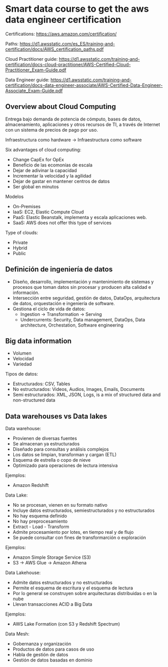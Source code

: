 # Smart data course to get the aws data engineer certification

Certifications: https://aws.amazon.com/certification/

Paths: https://d1.awsstatic.com/es_ES/training-and-certification/docs/AWS_certification_paths.pdf

Cloud Practitioner guide: https://d1.awsstatic.com/training-and-certification/docs-cloud-practitioner/AWS-Certified-Cloud-Practitioner_Exam-Guide.pdf

Data Engineer guide: https://d1.awsstatic.com/training-and-certification/docs-data-engineer-associate/AWS-Certified-Data-Engineer-Associate_Exam-Guide.pdf

## Overview about Cloud Computing

Entrega bajo demanda de potencia de cómputo, bases de datos, almacenamiento, aplicaciones y otros recursos de TI, a través de Internet con un sistema de precios de pago por uso.

Infraestructura como hardware -> Infraestructura como software

Six advantages of cloud computing:
* Change CapEx for OpEx
* Beneficio de las ecomonías de escala
* Dejar de adivinar la capacidad
* Incrementar la velocidad y la agilidad
* Dejar de gastar en mantener centros de datos
* Ser global en minutos

Modelos
* On-Premises
* IaaS: EC2, Elastic Compute Cloud
* PaaS: Elastic Beanstalk, implementa y escala aplicaciones web.
* SaaS: AWS does not offer this type of services

Type of clouds:
* Private
* Hybrid
* Public

## Definición de ingeniería de datos

* Diseño, desarrollo, implementación y mantenimiento de sistemas y procesos que toman datos sin procesar y producen alta calidad e información.
* Intersección entre seguridad, gestión de datos, DataOps, arquitectura de datos, orquestación e ingeniería de software.
* Gestiona el ciclo de vida de datos:
    * Ingestion -> Transformation -> Serving
    * Undercurrents: Security, Data management, DataOps, Data architecture, Orchestation, Software engineering

## Big data information

* Volumen
* Velocidad
* Variedad

Tipos de datos: 
* Estructurados: CSV, Tables
* No estructurados: Videos, Audios, Images, Emails, Documents
* Semi estructurados: XML, JSON, Logs, is a mix of structured data and non-structured data

## Data warehouses vs Data lakes

Data warehouse:
* Provienen de diversas fuentes
* Se almacenan ya estructurados
* Diseñado para consultas y análisis complejos
* Los datos se limpian, transforman y cargan (ETL)
* Esquema de estrella o copo de nieve
* Optimizado para operaciones de lectura intensiva

Ejemplos:
* Amazon Redshift

Data Lake:
* No se procesan, vienen en su formato nativo
* Incluye datos estructurados, semiestructurados y no estructurados
* No hay esquema definido
* No hay preprocesamiento
* Extract - Load - Transform
* Admite procesamiento por lotes, en tiempo real y de flujo
* Se puede consultar con fines de transformarción o exploración

Ejemplos:
* Amazon Simple Storage Service (S3)
* S3 -> AWS Glue -> Amazon Athena

Data Lakehouse:
* Admite datos estructurados y no estructurados
* Permite el esquema de escritura y el esquema de lectura
* Por lo general se construyen sobre arquitecturas distribuidas o en la nube
* Llevan transacciones ACID a Big Data

Ejemplos:
* AWS Lake Formation (con S3 y Redshift Spectrum)

Data Mesh:
* Gobernanza y organización 
* Productos de datos para casos de uso
* Habla de gestión de datos
* Gestión de datos basadas en dominio